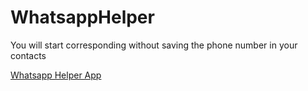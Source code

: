 # WhatsappHelper
You will start corresponding without saving the phone number in your contacts

[Whatsapp Helper App](https://guyhassan.github.io/WhatsappHelper/)
